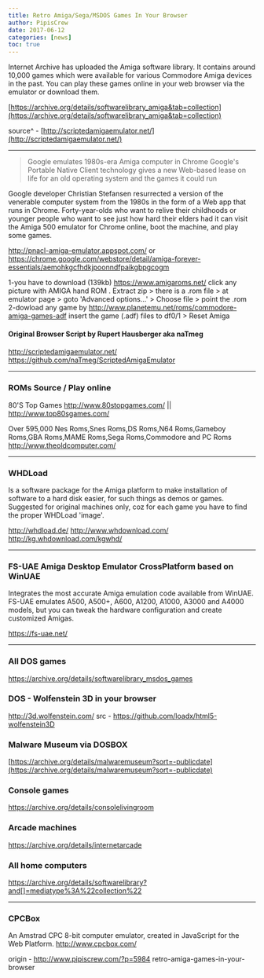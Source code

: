 ```yaml
---
title: Retro Amiga/Sega/MSDOS Games In Your Browser
author: PipisCrew
date: 2017-06-12
categories: [news]
toc: true
---
```


Internet Archive has uploaded the Amiga software library. It contains around 10,000 games which were available for various Commodore Amiga devices in the past. You can play these games online in your web browser via the emulator or download them.

[https://archive.org/details/softwarelibrary_amiga&tab=collection](https://archive.org/details/softwarelibrary_amiga&tab=collection)

source^ - [http://scriptedamigaemulator.net/](http://scriptedamigaemulator.net/)

* * *

> Google emulates 1980s-era Amiga computer in Chrome
> Google's Portable Native Client technology gives a new Web-based lease on life for an old operating system and the games it could run

Google developer Christian Stefansen resurrected a version of the venerable computer system from the 1980s in the form of a Web app that runs in Chrome. Forty-year-olds who want to relive their childhoods or younger people who want to see just how hard their elders had it can visit the Amiga 500 emulator for Chrome online, boot the machine, and play some games.

http://pnacl-amiga-emulator.appspot.com/
or
https://chrome.google.com/webstore/detail/amiga-forever-essentials/aemohkgcfhdkjpoonndfpaikgbpgcogm

1-you have to download (139kb) https://www.amigaroms.net/ click any picture with AMIGA hand ROM . Extract zip > there is a .rom file > at emulator page > goto 'Advanced options...' > Choose file > point the .rom
2-dowload any game by http://www.planetemu.net/roms/commodore-amiga-games-adf insert the game (.adf) files to df0/1 > Reset Amiga

#### Original Browser Script by Rupert Hausberger aka naTmeg

#### 
http://scriptedamigaemulator.net/
https://github.com/naTmeg/ScriptedAmigaEmulator

* * *

### ROMs Source / Play online

80'S Top Games
http://www.80stopgames.com/ || http://www.top80sgames.com/

Over 595,000 Nes Roms,Snes Roms,DS Roms,N64 Roms,Gameboy Roms,GBA Roms,MAME Roms,Sega Roms,Commodore and PC Roms http://www.theoldcomputer.com/

* * *

### WHDLoad

Is a software package for the Amiga platform to make installation of software to a hard disk easier, for such things as demos or games. Suggested for original machines only, coz for each game you have to find the proper WHDLoad 'image'.

http://whdload.de/
http://www.whdownload.com/
http://kg.whdownload.com/kgwhd/

* * *

### FS-UAE Amiga Desktop Emulator CrossPlatform based on WinUAE

Integrates the most accurate Amiga emulation code available from WinUAE. FS-UAE emulates A500, A500+, A600, A1200, A1000, A3000 and A4000 models, but you can tweak the hardware configuration and create customized Amigas.

https://fs-uae.net/

* * *

### All DOS games

https://archive.org/details/softwarelibrary_msdos_games

### DOS - Wolfenstein 3D in your browser

http://3d.wolfenstein.com/
src - https://github.com/loadx/html5-wolfenstein3D

### Malware Museum via DOSBOX

[https://archive.org/details/malwaremuseum?sort=-publicdate](https://archive.org/details/malwaremuseum?sort=-publicdate)

### Console games

https://archive.org/details/consolelivingroom

### Arcade machines

https://archive.org/details/internetarcade

### All home computers

https://archive.org/details/softwarelibrary?and[]=mediatype%3A%22collection%22

* * *

### CPCBox

An Amstrad CPC 8-bit computer emulator, created in JavaScript for the Web Platform.
http://www.cpcbox.com/

origin - http://www.pipiscrew.com/?p=5984 retro-amiga-games-in-your-browser